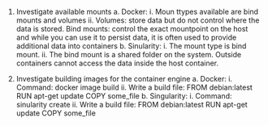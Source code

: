 1. Investigate available mounts
    a. Docker:
        i. Moun ttypes available are bind mounts and volumes
        ii. Volumes: store data but do not control where the data is stored. Bind mounts: control the exact mountpoint on the host and while you can use it to persist data, it is often used to provide additional data into containers
    b. Sinularity:
        i. The mount type is bind mount.
        ii. The bind mount is a shared folder on the system. Outside containers cannot access the data inside the host container.

2. Investigate building images for the container engine
    a. Docker:
        i. Command: docker image build
        ii. Write a build file:
            FROM debian:latest
            RUN apt-get update
            COPY some_file
    b. Singularity:
        i. Command: sinularity create
        ii. Write a build file:
            FROM debian:latest
            RUN apt-get update
            COPY some_file
